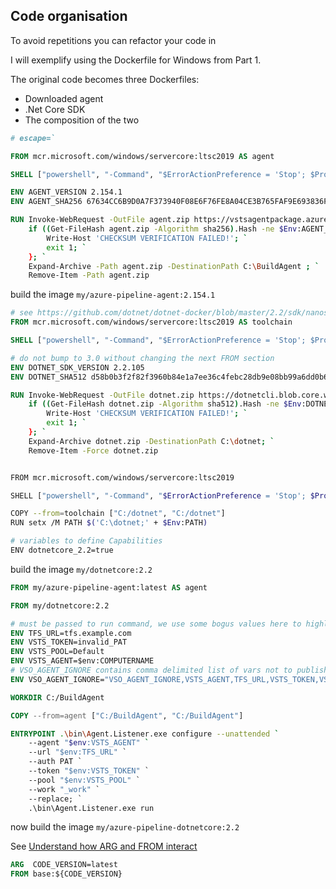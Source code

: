 


## Code organisation

To avoid repetitions you can refactor your code in 

I will exemplify using the Dockerfile for Windows from Part 1.

The original code becomes three Dockerfiles:
- Downloaded agent
- .Net Core SDK
- The composition of the two




```Dockerfile
# escape=`

FROM mcr.microsoft.com/windows/servercore:ltsc2019 AS agent

SHELL ["powershell", "-Command", "$ErrorActionPreference = 'Stop'; $ProgressPreference = 'SilentlyContinue';"]

ENV AGENT_VERSION 2.154.1
ENV AGENT_SHA256 67634CC6B9D0A7F373940F08E6F76FE8A04CE3B765FAF9E693836F35289A08B1

RUN Invoke-WebRequest -OutFile agent.zip https://vstsagentpackage.azureedge.net/agent/$env:AGENT_VERSION/vsts-agent-win-x64-$env:AGENT_VERSION.zip; `
    if ((Get-FileHash agent.zip -Algorithm sha256).Hash -ne $Env:AGENT_SHA256) { `
        Write-Host 'CHECKSUM VERIFICATION FAILED!'; `
        exit 1; `
    }; `
    Expand-Archive -Path agent.zip -DestinationPath C:\BuildAgent ; `
    Remove-Item -Path agent.zip
```

build the image `my/azure-pipeline-agent:2.154.1`

```Dockerfile
# see https://github.com/dotnet/dotnet-docker/blob/master/2.2/sdk/nanoserver-1809/amd64/Dockerfile
FROM mcr.microsoft.com/windows/servercore:ltsc2019 AS toolchain

SHELL ["powershell", "-Command", "$ErrorActionPreference = 'Stop'; $ProgressPreference = 'SilentlyContinue';"]

# do not bump to 3.0 without changing the next FROM section
ENV DOTNET_SDK_VERSION 2.2.105
ENV DOTNET_SHA512 d58b0b3f2f82f3960b84e1a7ee36c4febc28db9e08bb99a6dd0b61e5812631d935c471a5ba2f90c966fbcddb208454948339ee5c0d7fbaee4168f3fe6c0827f4

RUN Invoke-WebRequest -OutFile dotnet.zip https://dotnetcli.blob.core.windows.net/dotnet/Sdk/$Env:DOTNET_SDK_VERSION/dotnet-sdk-$Env:DOTNET_SDK_VERSION-win-x64.zip; `
    if ((Get-FileHash dotnet.zip -Algorithm sha512).Hash -ne $Env:DOTNET_SHA512) { `
        Write-Host 'CHECKSUM VERIFICATION FAILED!'; `
        exit 1; `
    }; `
    Expand-Archive dotnet.zip -DestinationPath C:\dotnet; `
    Remove-Item -Force dotnet.zip


FROM mcr.microsoft.com/windows/servercore:ltsc2019

SHELL ["powershell", "-Command", "$ErrorActionPreference = 'Stop'; $ProgressPreference = 'SilentlyContinue';"]

COPY --from=toolchain ["C:/dotnet", "C:/dotnet"]
RUN setx /M PATH $('C:\dotnet;' + $Env:PATH)

# variables to define Capabilities
ENV dotnetcore_2.2=true
```

build the image `my/dotnetcore:2.2`

```Dockerfile
FROM my/azure-pipeline-agent:latest AS agent

FROM my/dotnetcore:2.2

# must be passed to run command, we use some bogus values here to highlight what is missing
ENV TFS_URL=tfs.example.com
ENV VSTS_TOKEN=invalid_PAT
ENV VSTS_POOL=Default
ENV VSTS_AGENT=$env:COMPUTERNAME
# VSO_AGENT_IGNORE contains comma delimited list of vars not to publish as capabilities by Agent
ENV VSO_AGENT_IGNORE="VSO_AGENT_IGNORE,VSTS_AGENT,TFS_URL,VSTS_TOKEN,VSTS_POOL"

WORKDIR C:/BuildAgent

COPY --from=agent ["C:/BuildAgent", "C:/BuildAgent"]

ENTRYPOINT .\bin\Agent.Listener.exe configure --unattended `
    --agent "$env:VSTS_AGENT" `
    --url "$env:TFS_URL" `
    --auth PAT `
    --token "$env:VSTS_TOKEN" `
    --pool "$env:VSTS_POOL" `
    --work "_work" `
    --replace; `
    .\bin\Agent.Listener.exe run
```

now build the image `my/azure-pipeline-dotnetcore:2.2`



See [Understand how ARG and FROM interact](https://docs.docker.com/engine/reference/builder/#understand-how-arg-and-from-interact)

```Dockerfile
ARG  CODE_VERSION=latest
FROM base:${CODE_VERSION}
```